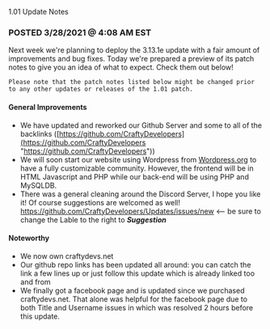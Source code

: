 1.01 Update Notes

### **POSTED** 3/28/2021 @ 4:08 AM EST

Next week we're planning to deploy the 3.13.1e update with a fair amount of improvements and bug fixes. Today we're prepared a preview of its patch notes to give you an idea of what to expect. Check them out below!

`Please note that the patch notes listed below might be changed prior to any other updates or releases of the 1.01 patch.`

#### General Improvements
- We have updated and reworked our Github Server and some to all of the backlinks ([https://github.com/CraftyDevelopers](https://github.com/CraftyDevelopers "https://github.com/CraftyDevelopers"))
- We will soon start our website using Wordpress from [Wordpress.org](https://wordpress.org "Wordpress.org") to have a fully customizable community. However, the frontend will be in HTML Javascript and PHP while our back-end will be using PHP and MySQLDB.
- There was a general cleaning around the Discord Server, I hope you like it! Of course suggestions are welcomed as well! https://github.com/CraftyDevelopers/Updates/issues/new <-- be sure to change the Lable to the right to ***Suggestion***

#### Noteworthy
- We now own craftydevs.net
- Our github repo links has been updated all around: you can catch the link a few lines up or just follow this update which is already linked too and from
- We finally got a facebook page and is updated since we purchased craftydevs.net. That alone was helpful for the facebook page due to both Title and Username issues in which was resolved 2 hours before this update.



